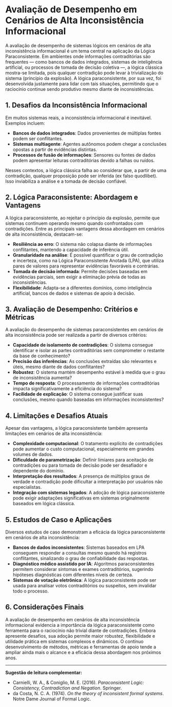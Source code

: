 
# Avaliação de Desempenho em Cenários de Alta Inconsistência Informacional

A avaliação de desempenho de sistemas lógicos em cenários de alta inconsistência informacional é um tema central na aplicação da Lógica Paraconsistente. Em ambientes onde informações contraditórias são frequentes — como bancos de dados integrados, sistemas de inteligência artificial, ou processos de tomada de decisão coletiva —, a lógica clássica mostra-se limitada, pois qualquer contradição pode levar à trivialização do sistema (princípio da explosão). A lógica paraconsistente, por sua vez, foi desenvolvida justamente para lidar com tais situações, permitindo que o raciocínio continue sendo produtivo mesmo diante de inconsistências.

## 1. Desafios da Inconsistência Informacional

Em muitos sistemas reais, a inconsistência informacional é inevitável. Exemplos incluem:

- **Bancos de dados integrados**: Dados provenientes de múltiplas fontes podem ser conflitantes.
- **Sistemas multiagente**: Agentes autônomos podem chegar a conclusões opostas a partir de evidências distintas.
- **Processos de fusão de informações**: Sensores ou fontes de dados podem apresentar leituras contraditórias devido a falhas ou ruídos.

Nesses contextos, a lógica clássica falha ao considerar que, a partir de uma contradição, qualquer proposição pode ser inferida (ex falso quodlibet). Isso inviabiliza a análise e a tomada de decisão confiável.

## 2. Lógica Paraconsistente: Abordagem e Vantagens

A lógica paraconsistente, ao rejeitar o princípio da explosão, permite que sistemas continuem operando mesmo quando confrontados com contradições. Entre as principais vantagens dessa abordagem em cenários de alta inconsistência, destacam-se:

- **Resiliência ao erro**: O sistema não colapsa diante de informações conflitantes, mantendo a capacidade de inferência útil.
- **Granularidade na análise**: É possível quantificar o grau de contradição e incerteza, como na Lógica Paraconsistente Anotada (LPA), que utiliza pares de valores para representar evidências favoráveis e contrárias.
- **Tomada de decisão informada**: Permite decisões baseadas em evidências parciais, sem exigir a eliminação prévia de todas as inconsistências.
- **Flexibilidade**: Adapta-se a diferentes domínios, como inteligência artificial, bancos de dados e sistemas de apoio à decisão.

## 3. Avaliação de Desempenho: Critérios e Métricas

A avaliação do desempenho de sistemas paraconsistentes em cenários de alta inconsistência pode ser realizada a partir de diversos critérios:

- **Capacidade de isolamento de contradições**: O sistema consegue identificar e isolar as partes contraditórias sem comprometer o restante da base de conhecimento?
- **Precisão das inferências**: As conclusões extraídas são relevantes e úteis, mesmo diante de dados conflitantes?
- **Robustez**: O sistema mantém desempenho estável à medida que o grau de inconsistência aumenta?
- **Tempo de resposta**: O processamento de informações contraditórias impacta significativamente a eficiência do sistema?
- **Facilidade de explicação**: O sistema consegue justificar suas conclusões, mesmo quando baseadas em informações inconsistentes?

## 4. Limitações e Desafios Atuais

Apesar das vantagens, a lógica paraconsistente também apresenta limitações em cenários de alta inconsistência:

- **Complexidade computacional**: O tratamento explícito de contradições pode aumentar o custo computacional, especialmente em grandes volumes de dados.
- **Dificuldade de parametrização**: Definir limiares para aceitação de contradições ou para tomada de decisão pode ser desafiador e dependente do domínio.
- **Interpretação dos resultados**: A presença de múltiplos graus de verdade e contradição pode dificultar a interpretação por usuários não especialistas.
- **Integração com sistemas legados**: A adoção de lógica paraconsistente pode exigir adaptações significativas em sistemas originalmente baseados em lógica clássica.

## 5. Estudos de Caso e Aplicações

Diversos estudos de caso demonstram a eficácia da lógica paraconsistente em cenários de alta inconsistência:

- **Bancos de dados inconsistentes**: Sistemas baseados em LPA conseguem responder a consultas mesmo quando há registros conflitantes, sinalizando o grau de confiabilidade das respostas.
- **Diagnóstico médico assistido por IA**: Algoritmos paraconsistentes permitem considerar sintomas e exames contraditórios, sugerindo hipóteses diagnósticas com diferentes níveis de certeza.
- **Sistemas de votação eletrônica**: A lógica paraconsistente pode ser usada para analisar votos contraditórios ou suspeitos, sem invalidar todo o processo.

## 6. Considerações Finais

A avaliação de desempenho em cenários de alta inconsistência informacional evidencia a importância da lógica paraconsistente como ferramenta para o raciocínio não trivial diante de contradições. Embora apresente desafios, sua adoção permite maior robustez, flexibilidade e utilidade prática em sistemas complexos e dinâmicos. O contínuo desenvolvimento de métodos, métricas e ferramentas de apoio tende a ampliar ainda mais o alcance e a eficácia dessa abordagem nos próximos anos.

---

**Sugestão de leitura complementar:**  
- Carnielli, W. A., & Coniglio, M. E. (2016). *Paraconsistent Logic: Consistency, Contradiction and Negation*. Springer.
- da Costa, N. C. A. (1974). *On the theory of inconsistent formal systems*. Notre Dame Journal of Formal Logic.

```
